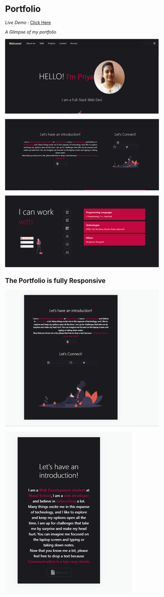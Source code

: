 # Portfolio

_Live Demo :_ [Click Here](https://priya-gupta-portfolio-priyakumarigupta.vercel.app/)

_A Glimpse of my portfolio_

![image](https://github.com/Priya31g/portfolio/blob/main/Portfolio-main/ScreenShot/Capture.PNG?raw=true)

![image](https://github.com/Priya31g/portfolio/blob/main/Portfolio-main/ScreenShot/about.PNG?raw=true)

![image](https://github.com/Priya31g/portfolio/blob/main/Portfolio-main/ScreenShot/skills.PNG?raw=true)

## The Portfolio is fully Responsive
![image](https://github.com/Priya31g/portfolio/blob/main/Portfolio-main/ScreenShot/ipad.PNG?raw=true)

![image](https://github.com/Priya31g/portfolio/blob/main/Portfolio-main/ScreenShot/samsung.PNG?raw=true)
